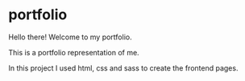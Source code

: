 # portfolio

Hello there!
Welcome to my portfolio.

This is a portfolio representation of me.

In this project I used html, css and sass to create the frontend pages.
